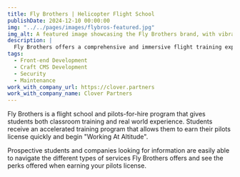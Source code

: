 ```yaml
---
title: Fly Brothers | Helicopter Flight School
publishDate: 2024-12-10 00:00:00
img: "../../pages/images/flybros-featured.jpg"
img_alt: A featured image showcasing the Fly Brothers brand, with vibrant colors symbolizing the dynamic and high-energy nature of helicopter flight training.
description: |
  Fly Brothers offers a comprehensive and immersive flight training experience, combining classroom instruction with hands-on practice. With a focus on efficiency and excellence, the program equips aspiring pilots with the skills and certifications needed to soar into their aviation careers. Whether you're a student aiming to earn your pilot's license or a company seeking professional flight services, Fly Brothers delivers expertise and reliability at every altitude.
tags:
  - Front-end Development
  - Craft CMS Development
  - Security
  - Maintenance
work_with_company_url: https://clover.partners
work_with_company_name: Clover Partners
---
```


Fly Brothers is a flight school and pilots-for-hire program that gives students both classroom training and real world experience. Students receive an accelerated training program that allows them to earn their pilots license quickly and begin "Working At Altitude".

Prospective students and companies looking for information are easily able to navigate the different types of services Fly Brothers offers and see the perks offered when earning your pilots license.
